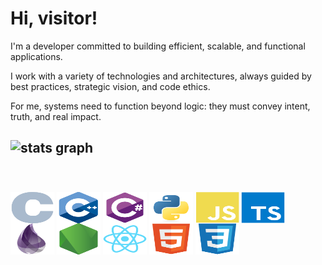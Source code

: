 <h1 align="left">Hi, visitor!</h1>

<p align="left">
I'm a developer committed to building efficient, scalable, and functional applications.

I work with a variety of technologies and architectures, always guided by best practices, strategic vision, and code ethics.

For me, systems need to function beyond logic: they must convey intent, truth, and real impact.
</p>

<div align="left">
  <h2>
  <img src="https://github-readme-stats.vercel.app/api?username=belluccaz&hide_title=true&hide_rank=false&show_icons=true&include_all_commits=true&count_private=true&disable_animations=false&theme=dracula&locale=en&hide_border=false&order=1" height="150" alt="stats graph"  />
  </h2>
  </div>
<!-- linguagens -->
<div style="display: inline_block"><br>
  <h3>
  <img align="center" alt="belluccaz-C" height="50" width="70" src="https://raw.githubusercontent.com/devicons/devicon/master/icons/c/c-original.svg">
  <img align="center" alt="belluccaz-C" height="50" width="70" src="https://raw.githubusercontent.com/devicons/devicon/master/icons/cplusplus/cplusplus-original.svg">
  <img align="center" alt="belluccaz-Csharp" height="50" width="70" src="https://raw.githubusercontent.com/devicons/devicon/master/icons/csharp/csharp-original.svg">
  <img align="center" alt="belluccaz-Python" height="50" width="70" src="https://raw.githubusercontent.com/devicons/devicon/master/icons/python/python-original.svg">
  <img align="center" alt="belluccaz/Js" height="50" width="70" src="https://raw.githubusercontent.com/devicons/devicon/master/icons/javascript/javascript-plain.svg">
  <img align="center" alt="belluccaz-TypeScript" height="50" width="70" src="https://raw.githubusercontent.com/devicons/devicon/master/icons/typescript/typescript-original.svg">
  <img align="center" alt="belluccaz-Elixir" height="50" width="70" src="https://raw.githubusercontent.com/devicons/devicon/master/icons/elixir/elixir-original.svg">
  <img align="center" alt="belluccaz-Nodejs" height="50" width="70" src="https://raw.githubusercontent.com/devicons/devicon/master/icons/nodejs/nodejs-original.svg">
  <img align="center" alt="belluccaz-React" height="50" width="70" src="https://raw.githubusercontent.com/devicons/devicon/master/icons/react/react-original.svg">
  <img align="center" alt="belluccaz-HTML" height="50" width="70" src="https://raw.githubusercontent.com/devicons/devicon/master/icons/html5/html5-original.svg">
  <img align="center" alt="belluccaz-CSS" height="50" width="70" src="https://raw.githubusercontent.com/devicons/devicon/master/icons/css3/css3-original.svg"> 
  </h3>
</div>    

